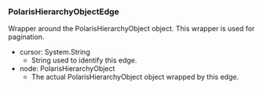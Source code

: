 ### PolarisHierarchyObjectEdge
Wrapper around the PolarisHierarchyObject object. This wrapper is used for pagination.

- cursor: System.String
  - String used to identify this edge.
- node: PolarisHierarchyObject
  - The actual PolarisHierarchyObject object wrapped by this edge.
